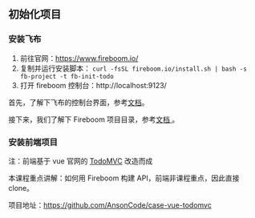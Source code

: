 ## 初始化项目

### 安装飞布

1. 前往官网：https://www.fireboom.io/
2. 复制并运行安装脚本： `curl -fsSL fireboom.io/install.sh | bash -s fb-project -t fb-init-todo`
3. 打开 fireboom 控制台：http://localhost:9123/

首先，了解下飞布的控制台界面，参考[文档](https://ansons-organization.gitbook.io/product-manual/kai-fa-wen-dang/gai-lan/jie-mian-gai-lan)。

接下来，我们了解下 Fireboom 项目目录，参考[文档 ](https://ansons-organization.gitbook.io/product-manual/kai-fa-wen-dang/gai-lan/cli)。

### 安装前端项目

注：前端基于 vue 官网的 [TodoMVC](https://cn.vuejs.org/examples/#todomvc) 改造而成

本课程重点讲解：如何用 Fireboom 构建 API，前端非课程重点，因此直接 clone。

项目地址：https://github.com/AnsonCode/case-vue-todomvc